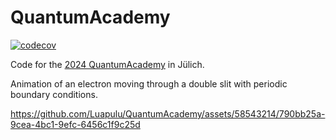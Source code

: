 # QuantumAcademy

[![codecov](https://codecov.io/gh/Luapulu/QuantumAcademy/graph/badge.svg?token=BO3XZ0VVCZ)](https://codecov.io/gh/Luapulu/QuantumAcademy)

Code for the [2024 QuantumAcademy](https://www.schuelerakademien.de/programm/akademie?tx_ewacademy_programdetail[controller]=Program&tx_ewacademy_programdetail[event]=1166) in Jülich.

Animation of an electron moving through a double slit with periodic boundary conditions.

https://github.com/Luapulu/QuantumAcademy/assets/58543214/790bb25a-9cea-4bc1-9efc-6456c1f9c25d
